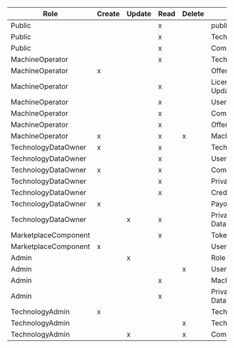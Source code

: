 | Role                 | Create | Update | Read | Delete | Data              | All | Own |
|----------------------|--------|--------|------|--------|-------------------|-----|-----|
| Public               |        |        | x    |        | public reports    | x   |     |
| Public               |        |        | x    |        | TechnologyData    | x   |     |
| Public               |        |        | x    |        | Components        | x   |     |
| MachineOperator      |        |        | x    |        | TechnologyData    | x   |     |
| MachineOperator      | x      |        |      |        | OfferRequest      |     |     |
| MachineOperator      |        |        | x    |        | License Updates   |     |     |
| MachineOperator      |        |        | x    |        | Users             | x   |     |
| MachineOperator      |        |        | x    |        | Components        | x   |     |
| MachineOperator      |        |        | x    |        | Offer             |     | x   |
| MachineOperator      | x      |        | x    | x      | Machine           |     | x   |
| TechnologyDataOwner  | x      |        | x    |        | TechnologyData    | x   |     |
| TechnologyDataOwner  |        |        | x    |        | Users             | x   |     |
| TechnologyDataOwner  | x      |        | x    |        | Components        | x   |     |
| TechnologyDataOwner  |        |        | x    |        | Private Reports   |     | x   |
| TechnologyDataOwner  |        |        | x    |        | Credit            |     | x   |
| TechnologyDataOwner  | x      |        |      |        | Payout            |     |     |
| TechnologyDataOwner  |        | x      | x    |        | Private User Data |     | x   |
| MarketplaceComponent |        |        | x    |        | TokenInfo         | x   |     |
| MarketplaceComponent | x      |        |      |        | Users             |     |     |
| Admin                |        | x      |      |        | Role              | x   |     |
| Admin                |        |        |      | x      | Users             | x   |     |
| Admin                |        |        | x    |        | Machine           | x   |     |
| Admin                |        |        | x    |        | Private User Data | x   |     |
| TechnologyAdmin      | x      |        |      |        | Technology        |     |     |
| TechnologyAdmin      |        |        |      | x      | TechnologyData    | x   |     |
| TechnologyAdmin      |        | x      |      | x      | Components        | x   |     |